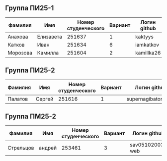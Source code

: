## Группа ПИ25-1
| Фамилия | Имя | Номер студенческого | Вариант | Логин github |
|---------|------|-------------|----|-------|
| Анахова | Елизавета | 251637 | 1 | kaktyys |
| Катков | Иван | 251634 | 6 | iamkatkov |
| Морозова | Камилла | 251604 | 2 | kamillka26 |

## Группа ПИ25-2
| Фамилия | Имя | Номер студенческого | Вариант | Логин github |
|---------|------|-------------|----|-------|
| Палатов | Сергей | 251616 | 1 | supernagibator2007 |

## Группа ПМ25-2
| Фамилия | Имя | Номер студенческого | Вариант | Логин github |
|---------|------|-------------|----|-------|
| Стрельцов | андрей | 253461 | 3 | sav05102003-web |